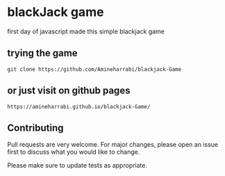 # blackJack game

first day of javascript 
made this simple blackjack game


## trying the game

```
git clone https://github.com/Amineharrabi/blackjack-Game
```
## or just visit on github pages
```
https://amineharrabi.github.io/blackjack-Game/
```


## Contributing
Pull requests are very welcome. For major changes, please open an issue first to discuss what you would like to change.

Please make sure to update tests as appropriate.
